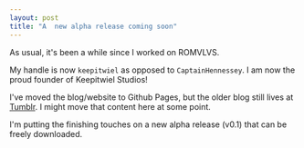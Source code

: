 ```yaml
---
layout: post
title: "A  new alpha release coming soon"
---
```


As usual, it's been a while since I worked on ROMVLVS. 

My handle is now `keepitwiel` as opposed to `CaptainHennessey`. I am now 
the proud founder of Keepitwiel Studios!

I've moved the blog/website to Github Pages, but the older blog 
still lives at [Tumblr](https://romvlvsgame.tumblr.com). I might
move that content here at some point.

I'm putting the finishing touches on a new alpha release (v0.1) that can be
freely downloaded.
